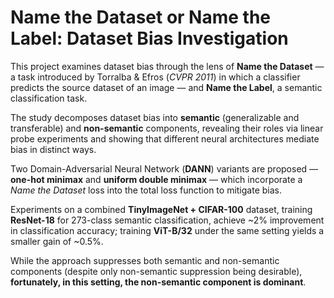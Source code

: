 # Name the Dataset or Name the Label: Dataset Bias Investigation

This project examines dataset bias through the lens of **Name the Dataset** — a task introduced by Torralba & Efros (*CVPR 2011*) in which a classifier predicts the source dataset of an image — and **Name the Label**, a semantic classification task.  

The study decomposes dataset bias into **semantic** (generalizable and transferable) and **non-semantic** components, revealing their roles via linear probe experiments and showing that different neural architectures mediate bias in distinct ways.  

Two Domain-Adversarial Neural Network (**DANN**) variants are proposed — **one-hot minimax** and **uniform double minimax** — which incorporate a *Name the Dataset* loss into the total loss function to mitigate bias.  

Experiments on a combined **TinyImageNet + CIFAR-100** dataset, training **ResNet-18** for 273-class semantic classification, achieve ~2% improvement in classification accuracy; training **ViT-B/32** under the same setting yields a smaller gain of ~0.5%.  

While the approach suppresses both semantic and non-semantic components (despite only non-semantic suppression being desirable), **fortunately, in this setting, the non-semantic component is dominant**.
